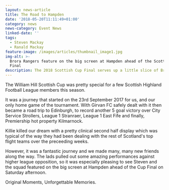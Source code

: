 ```yaml
---
layout: news-article
title: The Road to Hampden
date: '2018-05-20T11:11:49+01:00'
category: news
news-category: Event News
linked-date: ''
tags:
  - Steven Mackay
  - Ranald Mackay
feature-image: /images/articles/thumbnail_image1.jpg
img-alt: >-
  Brora Rangers feature on the big screen at Hampden ahead of the Scottish Cup
  Final
description: The 2018 Scottish Cup Final serves up a little slice of Brora Rangers
---
```

The William Hill Scottish Cup was pretty special for a few Scottish Highland Football League members this season.

It was a journey that started on the 23rd September 2017 for us, and our only home game of the tournament. With Girvan FC safely dealt with it then became a road trip to Edinburgh, to record another 5 goal victory over City Service Strollers, League 1 Stranraer, League 1 East Fife and finally, Premiership hot property Kilmarnock.

Killie killed our dream with a pretty clinical second half display which was typical of the way they had been dealing with the rest of Scotland's top flight teams over the preceeding weeks.

However, it was a fantastic journey and we made many, many new friends along the way. The lads pulled out some amazing performances against higher league opposition, so it was especially pleasing to see Steven and the squad featured on the big screen at Hampden ahead of the Cup Final on Saturday afternoon.

Original Moments, Unforgettable Memories.

